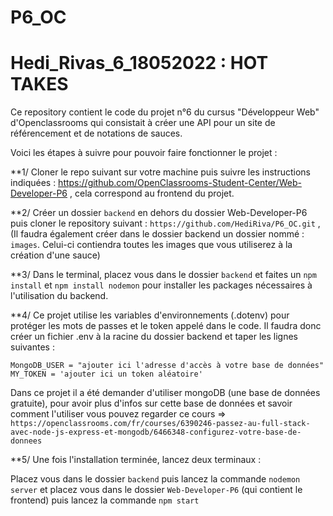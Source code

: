 # P6_OC
# Hedi_Rivas_6_18052022 : HOT TAKES

Ce repository contient le code du projet n°6 du cursus "Développeur Web" d'Openclassrooms qui consistait à créer une API pour un site de référencement et de notations de sauces.

Voici les étapes à suivre pour pouvoir faire fonctionner le projet :

**1/ Cloner le repo suivant sur votre machine puis suivre les instructions indiquées : https://github.com/OpenClassrooms-Student-Center/Web-Developer-P6 , cela correspond au frontend du projet. 


**2/ Créer un dossier `backend` en dehors du dossier Web-Developer-P6 puis cloner le repository suivant : `https://github.com/HediRiva/P6_OC.git` ,
(Il faudra également créer dans le dossier backend un dossier nommé : `images`. Celui-ci contiendra toutes les images que vous utiliserez à la création d'une sauce)


**3/ Dans le terminal, placez vous dans le dossier `backend` et faites un `npm install` et `npm install nodemon` pour installer les packages nécessaires à l'utilisation du backend.


**4/ Ce projet utilise les variables d'environnements (.dotenv) pour protéger les mots de passes et le token appelé dans le code.
Il faudra donc créer un fichier .env à la racine du dossier backend et taper les lignes suivantes :

 `MongoDB_USER = "ajouter ici l'adresse d'accès à votre base de données"`
 `MY_TOKEN = 'ajouter ici un token aléatoire'`

Dans ce projet il a été demander d'utiliser mongoDB (une base de données gratuite), pour avoir plus d'infos sur cette base de données et savoir comment l'utiliser vous pouvez regarder ce cours => `https://openclassrooms.com/fr/courses/6390246-passez-au-full-stack-avec-node-js-express-et-mongodb/6466348-configurez-votre-base-de-donnees`



**5/ Une fois l'installation terminée, lancez deux terminaux :

Placez vous dans le  dossier `backend` puis lancez la commande `nodemon server` et placez vous dans le dossier `Web-Developer-P6` (qui contient le frontend) puis lancez la commande `npm start`

